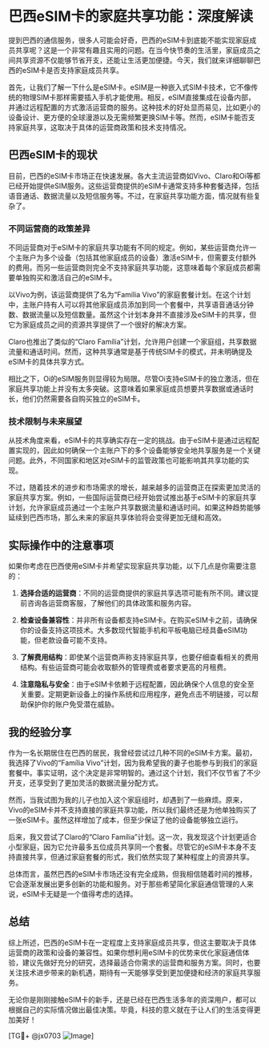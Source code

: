 # 巴西eSIM卡的家庭共享功能：深度解读

提到巴西的通信服务，很多人可能会好奇，巴西的eSIM卡到底能不能实现家庭成员共享呢？这是一个非常有趣且实用的问题。在当今快节奏的生活里，家庭成员之间共享资源不仅能够节省开支，还能让生活更加便捷。今天，我们就来详细聊聊巴西的eSIM卡是否支持家庭成员共享。

首先，让我们了解一下什么是eSIM卡。eSIM是一种嵌入式SIM卡技术，它不像传统的物理SIM卡那样需要插入手机才能使用。相反，eSIM直接集成在设备内部，并通过远程配置的方式激活运营商的服务。这种技术的好处显而易见，比如更小的设备设计、更方便的全球漫游以及无需频繁更换SIM卡等。然而，eSIM卡能否支持家庭共享，这取决于具体的运营商政策和技术支持情况。

## 巴西eSIM卡的现状

目前，巴西的eSIM卡市场正在快速发展。各大主流运营商如Vivo、Claro和Oi等都已经开始提供eSIM服务。这些运营商提供的eSIM卡通常支持多种套餐选择，包括语音通话、数据流量以及短信服务等。不过，在家庭共享功能方面，情况就有些复杂了。

### 不同运营商的政策差异

不同运营商对于eSIM卡的家庭共享功能有不同的规定。例如，某些运营商允许一个主账户为多个设备（包括其他家庭成员的设备）激活eSIM卡，但需要支付额外的费用。而另一些运营商则完全不支持家庭共享功能，这意味着每个家庭成员都需要单独购买和激活自己的eSIM卡。

以Vivo为例，该运营商提供了名为“Família Vivo”的家庭套餐计划。在这个计划中，主账户持有人可以将其他家庭成员添加到同一个套餐中，共享语音通话分钟数、数据流量以及短信数量。虽然这个计划本身并不直接涉及eSIM卡的共享，但它为家庭成员之间的资源共享提供了一个很好的解决方案。

Claro也推出了类似的“Claro Família”计划，允许用户创建一个家庭组，共享数据流量和通话时间。然而，这种共享通常是基于传统SIM卡的模式，并未明确提及eSIM卡的具体共享方式。

相比之下，Oi的eSIM服务则显得较为局限。尽管Oi支持eSIM卡的独立激活，但在家庭共享功能上并没有太多突破。这意味着如果家庭成员想要共享数据或通话时长，他们仍然需要各自购买独立的eSIM卡。

### 技术限制与未来展望

从技术角度来看，eSIM卡的共享确实存在一定的挑战。由于eSIM卡是通过远程配置实现的，因此如何确保一个主账户下的多个设备能够安全地共享服务是一个关键问题。此外，不同国家和地区对eSIM卡的监管政策也可能影响其共享功能的实现。

不过，随着技术的进步和市场需求的增长，越来越多的运营商正在探索更加灵活的家庭共享方案。例如，一些国际运营商已经开始尝试推出基于eSIM卡的家庭共享计划，允许家庭成员通过一个主账户共享数据流量和通话时间。如果这种趋势能够延续到巴西市场，那么未来的家庭共享体验将会变得更加无缝和高效。

## 实际操作中的注意事项

如果你考虑在巴西使用eSIM卡并希望实现家庭共享功能，以下几点是你需要注意的：

1. **选择合适的运营商**：不同的运营商提供的家庭共享选项可能有所不同。建议提前咨询各运营商客服，了解他们的具体政策和服务内容。
   
2. **检查设备兼容性**：并非所有设备都支持eSIM卡。在购买eSIM卡之前，请确保你的设备支持这项技术。大多数现代智能手机和平板电脑已经具备eSIM功能，但老款设备可能不支持。

3. **了解费用结构**：即使某个运营商声称支持家庭共享，也要仔细查看相关的费用结构。有些运营商可能会收取额外的管理费或者要求更高的月租费。

4. **注意隐私与安全**：由于eSIM卡依赖于远程配置，因此确保个人信息的安全至关重要。定期更新设备上的操作系统和应用程序，避免点击不明链接，可以帮助保护你的账户免受潜在威胁。

## 我的经验分享

作为一名长期居住在巴西的居民，我曾经尝试过几种不同的eSIM卡方案。最初，我选择了Vivo的“Família Vivo”计划，因为我希望我的妻子也能参与到我们的家庭套餐中。事实证明，这个决定是非常明智的。通过这个计划，我们不仅节省了不少开支，还享受到了更加灵活的数据流量分配方式。

然而，当我试图为我的儿子也加入这个家庭组时，却遇到了一些麻烦。原来，Vivo的eSIM卡并不支持直接的家庭共享功能，所以我们最终还是为他单独购买了一张eSIM卡。虽然这样增加了成本，但至少保证了他的设备能够独立运行。

后来，我又尝试了Claro的“Claro Família”计划。这一次，我发现这个计划更适合小型家庭，因为它允许最多五位成员共享同一个套餐。尽管它的eSIM卡本身不支持直接共享，但通过家庭套餐的形式，我们依然实现了某种程度上的资源共享。

总体而言，虽然巴西的eSIM卡市场还没有完全成熟，但我相信随着时间的推移，它会逐渐发展出更多创新的功能和服务。对于那些希望简化家庭通信管理的人来说，eSIM卡无疑是一个值得考虑的选择。

## 总结

综上所述，巴西的eSIM卡在一定程度上支持家庭成员共享，但这主要取决于具体运营商的政策和设备的兼容性。如果你想利用eSIM卡的优势来优化家庭通信体验，建议先做好充分的研究，选择最适合你需求的运营商和服务方案。同时，也要关注技术进步带来的新机遇，期待有一天能够享受到更加便捷和经济的家庭共享服务。

无论你是刚刚接触eSIM卡的新手，还是已经在巴西生活多年的资深用户，都可以根据自己的实际情况做出最佳决策。毕竟，科技的意义就在于让人们的生活变得更加美好！

[TG💪+ @jx0703 ![Image](https://github.com/user-attachments/assets/dbca1d08-cadb-493c-b0ec-ad6f7a83f270)]